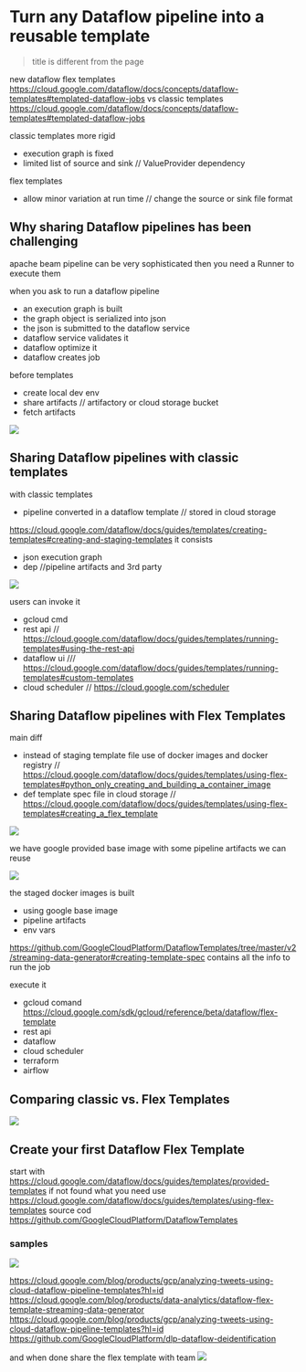 # Turn any Dataflow pipeline into a reusable template

> title is different from the page 

new dataflow flex templates
https://cloud.google.com/dataflow/docs/concepts/dataflow-templates#templated-dataflow-jobs
vs
classic templates
https://cloud.google.com/dataflow/docs/concepts/dataflow-templates#templated-dataflow-jobs

classic templates more rigid 
- execution graph is fixed
- limited list of source and sink  // ValueProvider dependency 

flex templates
- allow minor variation at run time // change the source or sink file format

## Why sharing Dataflow pipelines has been challenging

apache beam pipeline can be very sophisticated
then you need a Runner to execute them

when you ask to  run a dataflow pipeline
- an execution graph  is built
- the graph object is serialized into json
- the json is submitted to  the dataflow service
- dataflow service validates it 
- dataflow optimize it
- dataflow creates job 

before templates
- create local dev env
- share artifacts // artifactory or cloud storage bucket
- fetch artifacts

![](2021-06-18-09-45-50.png)

## Sharing Dataflow pipelines with classic templates

with classic templates
- pipeline converted in a dataflow template // stored in cloud storage

https://cloud.google.com/dataflow/docs/guides/templates/creating-templates#creating-and-staging-templates
it consists 
- json execution graph
- dep //pipeline artifacts and 3rd party

![](2021-06-18-09-50-11.png)

users can invoke it 
- gcloud cmd
- rest api  // https://cloud.google.com/dataflow/docs/guides/templates/running-templates#using-the-rest-api
- dataflow ui /// https://cloud.google.com/dataflow/docs/guides/templates/running-templates#custom-templates
- cloud scheduler // https://cloud.google.com/scheduler

## Sharing Dataflow pipelines with Flex Templates

main diff 
- instead of staging  template file  use of docker images and docker registry  // https://cloud.google.com/dataflow/docs/guides/templates/using-flex-templates#python_only_creating_and_building_a_container_image
- def template spec file in cloud storage  // https://cloud.google.com/dataflow/docs/guides/templates/using-flex-templates#creating_a_flex_template

![](2021-06-18-09-59-47.png)

we have google provided base image with some pipeline artifacts we can reuse 

![](2021-06-18-10-03-32.png)

the staged docker images is built 
- using google base image
- pipeline artifacts
- env vars

https://github.com/GoogleCloudPlatform/DataflowTemplates/tree/master/v2/streaming-data-generator#creating-template-spec
contains all the info to run the job

execute it 
- gcloud comand
https://cloud.google.com/sdk/gcloud/reference/beta/dataflow/flex-template
- rest api
- dataflow
- cloud scheduler 
- terraform
- airflow

## Comparing classic vs. Flex Templates

![](2021-06-18-14-32-49.png)

## Create your first Dataflow Flex Template

start with https://cloud.google.com/dataflow/docs/guides/templates/provided-templates
if not found what you need use https://cloud.google.com/dataflow/docs/guides/templates/using-flex-templates
source cod https://github.com/GoogleCloudPlatform/DataflowTemplates

### samples

![](2021-06-18-15-14-15.png)

https://cloud.google.com/blog/products/gcp/analyzing-tweets-using-cloud-dataflow-pipeline-templates?hl=id
https://cloud.google.com/blog/products/data-analytics/dataflow-flex-template-streaming-data-generator
https://cloud.google.com/blog/products/gcp/analyzing-tweets-using-cloud-dataflow-pipeline-templates?hl=id
https://github.com/GoogleCloudPlatform/dlp-dataflow-deidentification

and when done share the flex template with team
![](2021-06-18-15-14-59.png)